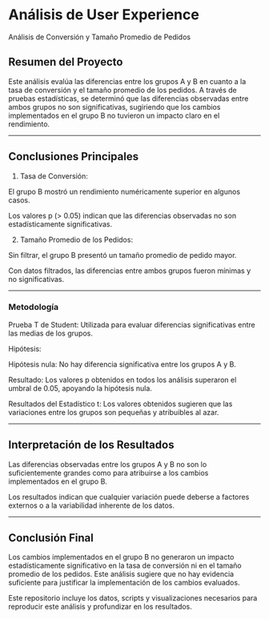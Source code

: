 # Análisis de User Experience 

Análisis de Conversión y Tamaño Promedio de Pedidos

## Resumen del Proyecto

Este análisis evalúa las diferencias entre los grupos A y B en cuanto a la tasa de conversión y el tamaño promedio de los pedidos. A través de pruebas estadísticas, se determinó que las diferencias observadas entre ambos grupos no son significativas, sugiriendo que los cambios implementados en el grupo B no tuvieron un impacto claro en el rendimiento.


---

## Conclusiones Principales

1. Tasa de Conversión:

El grupo B mostró un rendimiento numéricamente superior en algunos casos.

Los valores p (> 0.05) indican que las diferencias observadas no son estadísticamente significativas.



2. Tamaño Promedio de los Pedidos:

Sin filtrar, el grupo B presentó un tamaño promedio de pedido mayor.

Con datos filtrados, las diferencias entre ambos grupos fueron mínimas y no significativas.





---

### Metodología

Prueba T de Student: Utilizada para evaluar diferencias significativas entre las medias de los grupos.

Hipótesis:

Hipótesis nula: No hay diferencia significativa entre los grupos A y B.

Resultado: Los valores p obtenidos en todos los análisis superaron el umbral de 0.05, apoyando la hipótesis nula.


Resultados del Estadístico t: Los valores obtenidos sugieren que las variaciones entre los grupos son pequeñas y atribuibles al azar.



---

## Interpretación de los Resultados

Las diferencias observadas entre los grupos A y B no son lo suficientemente grandes como para atribuirse a los cambios implementados en el grupo B.

Los resultados indican que cualquier variación puede deberse a factores externos o a la variabilidad inherente de los datos.



---

## Conclusión Final

Los cambios implementados en el grupo B no generaron un impacto estadísticamente significativo en la tasa de conversión ni en el tamaño promedio de los pedidos. Este análisis sugiere que no hay evidencia suficiente para justificar la implementación de los cambios evaluados.

Este repositorio incluye los datos, scripts y visualizaciones necesarios para reproducir este análisis y profundizar en los resultados.


